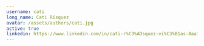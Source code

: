 ```yaml
---
username: cati
long_name: Cati Rísquez
avatar: /assets/authors/cati.jpg
active: true
linkedin: https://www.linkedin.com/in/cati-r%C3%ADsquez-vi%C3%B1as-8aa18687/
---
```

